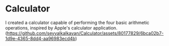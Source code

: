 # Calculator
I created a calculator capable of performing the four basic arithmetic operations, inspired by Apple's calculator application.
(https://github.com/sevvalkalkavan/Calculator/assets/80177829/6bca02b7-1d9e-4365-8dd4-aa96983ecd4b)

